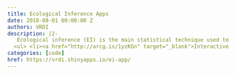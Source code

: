 ```yaml
---
title: Ecological Inference Apps
date: 2018-08-01 00:00:00 Z
authors: VRDI
description: |2-
   Ecological inference (EI) is the main statistical technique used to establish racially polarized voting (RPV). A team at the 2018 Voting Rights Data Institute created R Shiny apps making it possible for anyone to run an ecological inference analysis.
  <ul> <li><a href="http://arcg.is/1yzKGn" target="_blank">Interactive introduction to EI</a></li> <li><a href="https://vrdi.shinyapps.io/ei-app/" target="_blank">2x2</a> tool, for two racial groups and two candidates;</li> <li><a href="https://vrdi.shinyapps.io/ei-app-RxC/" target="_blank">RxC</a> tool, for more groups and candidates.</li> </ul>
categories: [code]
href: https://vrdi.shinyapps.io/ei-app/
---
```

